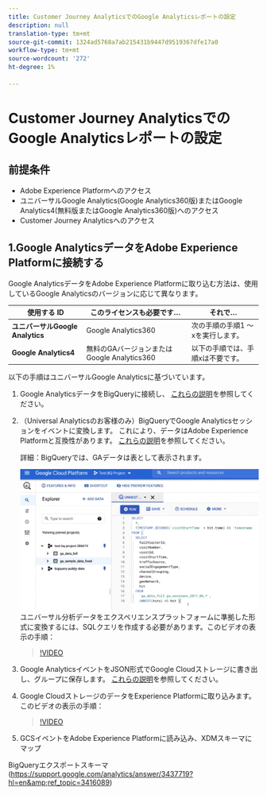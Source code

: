 ```yaml
---
title: Customer Journey AnalyticsでのGoogle Analyticsレポートの設定
description: null
translation-type: tm+mt
source-git-commit: 1324ad5768a7ab215431b9447d9519367dfe17a0
workflow-type: tm+mt
source-wordcount: '272'
ht-degree: 1%

---
```



# Customer Journey AnalyticsでのGoogle Analyticsレポートの設定



## 前提条件

* Adobe Experience Platformへのアクセス
* ユニバーサルGoogle Analytics(Google Analytics360版)またはGoogle Analytics4(無料版またはGoogle Analytics360版)へのアクセス
* Customer Journey Analyticsへのアクセス

## 1.Google AnalyticsデータをAdobe Experience Platformに接続する

Google AnalyticsデータをAdobe Experience Platformに取り込む方法は、使用しているGoogle Analyticsのバージョンに応じて異なります。

| 使用する ID | このライセンスも必要です… | それで… |
| --- | --- | --- |
| **ユニバーサルGoogle Analytics** | Google Analytics360 | 次の手順の手順1 ～ xを実行します。 |
| **Google Analytics4** | 無料のGAバージョンまたはGoogle Analytics360 | 以下の手順では、手順xは不要です。 |

以下の手順はユニバーサルGoogle Analyticsに基づいています。

1. Google AnalyticsデータをBigQueryに接続し、
[これらの説明](https://support.google.com/analytics/answer/3416092?hl=en)を参照してください。

1. （Universal Analyticsのお客様のみ）BigQueryでGoogle Analyticsセッションをイベントに変換します。
これにより、データはAdobe Experience Platformと互換性があります。 [これらの説明](https://support.google.com/analytics/answer/3437618?hl=en)を参照してください。

   詳細：BigQueryでは、GAデータは表として表示されます。

   ![](assets/ga-bigquery.png)
ユニバーサル分析データをエクスペリエンスプラットフォームに準拠した形式に変換するには、SQLクエリを作成する必要があります。このビデオの表示の手順：

   >[!VIDEO](https://video.tv.adobe.com/v/332634)

1. Google AnalyticsイベントをJSON形式でGoogle Cloudストレージに書き出し、グループに保存します。
[これらの説明](https://support.google.com/analytics/answer/3437719?hl=en&amp;ref_topic=3416089)を参照してください。

1. Google CloudストレージのデータをExperience Platformに取り込みます。
このビデオの表示の手順：

   >[!VIDEO](https://video.tv.adobe.com/v/332641)

1. GCSイベントをAdobe Experience Platformに読み込み、XDMスキーマにマップ

BigQueryエクスポートスキーマ(https://support.google.com/analytics/answer/3437719?hl=en&amp;ref_topic=3416089)

